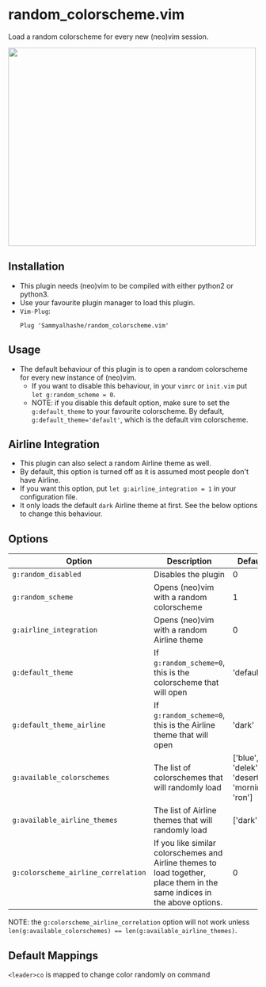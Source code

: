 # random_colorscheme.vim

Load a random colorscheme for every new (neo)vim session.

<img src="screenrecording.gif" width="500" height="400">

## Installation

- This plugin needs (neo)vim to be compiled with either python2 or python3.
- Use your favourite plugin manager to load this plugin.
- `Vim-Plug`:
  ```
  Plug 'Sammyalhashe/random_colorscheme.vim'
  ```

## Usage

- The default behaviour of this plugin is to open a random colorscheme for every new instance of (neo)vim.
  - If you want to disable this behaviour, in your `vimrc` or `init.vim` put `let g:random_scheme = 0`.
  - NOTE: if you disable this default option, make sure to set the `g:default_theme` to your favourite colorscheme. By default, `g:default_theme='default'`, which is the default vim colorscheme.

## Airline Integration

- This plugin can also select a random Airline theme as well.
- By default, this option is turned off as it is assumed most people don't have Airline.
- If you want this option, put `let g:airline_integration = 1` in your configuration file.
- It only loads the default `dark` Airline theme at first. See the below options to change this behaviour.

## Options

| Option                              | Description                                                                                                                | Default                                       |
| ----------------------------------- | -------------------------------------------------------------------------------------------------------------------------- | --------------------------------------------- |
| `g:random_disabled`                 | Disables the plugin                                                                                                        | 0                                             |
| `g:random_scheme`                   | Opens (neo)vim with a random colorscheme                                                                                   | 1                                             |
| `g:airline_integration`             | Opens (neo)vim with a random Airline theme                                                                                 | 0                                             |
| `g:default_theme`                   | If `g:random_scheme=0`, this is the colorscheme that will open                                                             | 'default'                                     |
| `g:default_theme_airline`           | If `g:random_scheme=0`, this is the Airline theme that will open                                                           | 'dark'                                        |
| `g:available_colorschemes`          | The list of colorschemes that will randomly load                                                                           | ['blue', 'delek', 'desert', 'morning', 'ron'] |
| `g:available_airline_themes`        | The list of Airline themes that will randomly load                                                                         | ['dark']                                      |
| `g:colorscheme_airline_correlation` | If you like similar colorschemes and Airline themes to load together, place them in the same indices in the above options. | 0                                             |

NOTE: the `g:colorscheme_airline_correlation` option will not work unless `len(g:available_colorschemes) == len(g:available_airline_themes)`.

## Default Mappings
`<leader>co` is mapped to change color randomly on command
